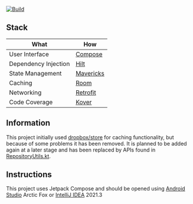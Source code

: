 [![Build](https://github.com/itsandreramon/android-starter/actions/workflows/build.yml/badge.svg)](https://github.com/itsandreramon/android-starter/actions/workflows/build.yml)

## Stack

| What           | How                        |
|----------------|----------------------------|
| User Interface | [Compose](https://developer.android.com/jetpack/compose)|
| Dependency Injection | [Hilt](https://developer.android.com/training/dependency-injection/hilt-android)|
| State Management | [Mavericks](https://github.com/airbnb/mavericks)|
| Caching | [Room](https://developer.android.com/training/data-storage/room/)|
| Networking | [Retrofit](https://github.com/square/retrofit)|
| Code Coverage | [Kover](https://github.com/Kotlin/kotlinx-kover)|

## Information

This project initially used [dropbox/store](https://github.com/dropbox/Store) for caching functionality, but because of some problems it has been removed. It is planned to be added again at a later stage and has been replaced by APIs found in [RepositoryUtils.kt](https://github.com/itsandreramon/android-starter/blob/master/core/src/main/java/app/example/core/util/RepositoryUtils.kt).

## Instructions

This project uses Jetpack Compose and should be opened using [Android Studio](https://developer.android.com/studio/) Arctic Fox or [IntelliJ IDEA](https://www.jetbrains.com/idea/) 2021.3
